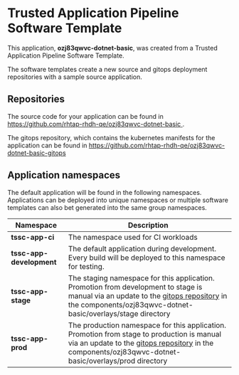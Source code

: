 # Trusted Application Pipeline Software Template

This application, **ozj83qwvc-dotnet-basic**, was created from a Trusted Application Pipeline Software Template.

The software templates create a new source and gitops deployment repositories with a sample source application. 

## Repositories

The source code for your application can be found in [https://github.com/rhtap-rhdh-qe/ozj83qwvc-dotnet-basic ](https://github.com/rhtap-rhdh-qe/ozj83qwvc-dotnet-basic ).
 
The gitops repository, which contains the kubernetes manifests for the application can be found in 
[https://github.com/rhtap-rhdh-qe/ozj83qwvc-dotnet-basic-gitops ](https://github.com/rhtap-rhdh-qe/ozj83qwvc-dotnet-basic-gitops ) 

## Application namespaces 

The default application will be found in the following namespaces. Applications can be deployed into unique namespaces or multiple software templates can also bet generated into the same group namespaces.  

|  Namespace   |  Description   |  
| -------- | -------- |
| **tssc-app-ci** | The namespace used for CI workloads |
| **tssc-app-development** | The default application during development. Every build will be deployed to this namespace for testing. |
| **tssc-app-stage** | The staging namespace for this application. Promotion from development to stage is manual via an update to the [gitops repository](https://github.com/rhtap-rhdh-qe/ozj83qwvc-dotnet-basic-gitops ) in the components/ozj83qwvc-dotnet-basic/overlays/stage directory |
| **tssc-app-prod** | The production namespace for this application. Promotion from stage to production is manual via an update to the [gitops repository](https://github.com/rhtap-rhdh-qe/ozj83qwvc-dotnet-basic-gitops ) in the components/ozj83qwvc-dotnet-basic/overlays/prod directory |